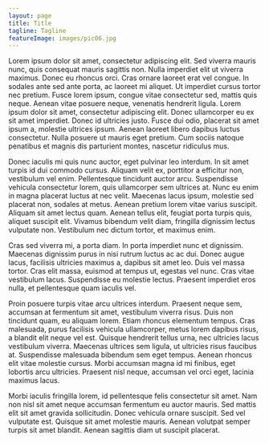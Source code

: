 ```yaml
---
layout: page
title: Title
tagline: Tagline
featureImage: images/pic06.jpg
---
```


Lorem ipsum dolor sit amet, consectetur adipiscing elit. Sed viverra mauris nunc, quis consequat mauris sagittis non. Nulla imperdiet elit ut viverra maximus. Donec eu rhoncus orci. Cras ornare laoreet erat vel congue. In sodales ante sed ante porta, ac laoreet mi aliquet. Ut imperdiet cursus tortor nec pretium. Fusce lorem ipsum, congue vitae consectetur sed, mattis quis neque. Aenean vitae posuere neque, venenatis hendrerit ligula. Lorem ipsum dolor sit amet, consectetur adipiscing elit. Donec ullamcorper eu ex sit amet imperdiet. Donec id ultricies justo. Fusce dui odio, placerat sit amet ipsum a, molestie ultrices ipsum. Aenean laoreet libero dapibus luctus consectetur. Nulla posuere ut mauris eget pretium. Cum sociis natoque penatibus et magnis dis parturient montes, nascetur ridiculus mus.

Donec iaculis mi quis nunc auctor, eget pulvinar leo interdum. In sit amet turpis id dui commodo cursus. Aliquam velit ex, porttitor a efficitur non, vestibulum vel enim. Pellentesque tincidunt auctor arcu. Suspendisse vehicula consectetur lorem, quis ullamcorper sem ultrices at. Nunc eu enim in magna placerat luctus at nec velit. Maecenas lacus ipsum, molestie sed placerat non, sodales at metus. Aenean pretium lorem vitae varius suscipit. Aliquam sit amet lectus quam. Aenean tellus elit, feugiat porta turpis quis, aliquet suscipit elit. Vivamus bibendum velit diam, fringilla dignissim lectus vulputate non. Vestibulum nec dictum tortor, et maximus enim.

Cras sed viverra mi, a porta diam. In porta imperdiet nunc et dignissim. Maecenas dignissim purus in nisi rutrum luctus ac ac dui. Donec augue lacus, facilisis ultricies maximus a, dapibus sit amet leo. Duis vel massa tortor. Cras elit massa, euismod at tempus ut, egestas vel nunc. Cras vitae vestibulum lacus. Suspendisse eu molestie lectus. Praesent imperdiet eros nulla, et pellentesque quam iaculis vel.

Proin posuere turpis vitae arcu ultrices interdum. Praesent neque sem, accumsan at fermentum sit amet, vestibulum viverra risus. Duis non tincidunt quam, eu aliquam lorem. Etiam rhoncus elementum tempus. Cras malesuada, purus facilisis vehicula ullamcorper, metus lorem dapibus risus, a blandit elit neque vel est. Quisque hendrerit tellus urna, nec ultricies lacus vestibulum viverra. Maecenas ultrices sem ligula, ut ultricies risus faucibus at. Suspendisse malesuada bibendum sem eget tempus. Aenean rhoncus elit vitae molestie cursus. Morbi accumsan magna id mi finibus, eget lobortis arcu ultricies. Praesent nisl neque, accumsan vel orci eget, lacinia maximus lacus.

Morbi iaculis fringilla lorem, id pellentesque felis consectetur sit amet. Nam non nisl sit amet neque accumsan fermentum eu auctor mauris. Sed mattis elit sit amet gravida sollicitudin. Donec vehicula ornare suscipit. Sed vel vulputate est. Quisque sit amet molestie mauris. Aenean volutpat semper turpis sit amet blandit. Aenean sagittis diam ut suscipit placerat.
